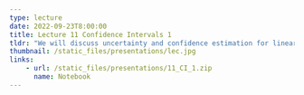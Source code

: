 ```yaml
---
type: lecture
date: 2022-09-23T8:00:00
title: Lecture 11 Confidence Intervals 1
tldr: "We will discuss uncertainty and confidence estimation for linear regression model parameters"
thumbnail: /static_files/presentations/lec.jpg
links: 
    - url: /static_files/presentations/11_CI_1.zip
      name: Notebook
---
```


